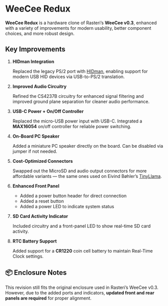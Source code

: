 <!-- markdownlint-disable MD031 -->

# WeeCee Redux

**WeeCee Redux** is a hardware clone of Rasteri’s **WeeCee v0.3**, enhanced with a variety of improvements for modern usability, better component choices, and more robust design.

## Key Improvements

1. **HIDman Integration**  
   
   Replaced the legacy PS/2 port with [HIDman](https://github.com/Rasteri/HIDman), enabling support for modern USB HID devices via USB-to-PS/2 translation.

2. **Improved Audio Circuitry**  
   
   Refined the CS4237B circuitry for enhanced signal filtering and improved ground plane separation for cleaner audio performance.

3. **USB-C Power + On/Off Controller**  
   
   Replaced the micro-USB power input with USB-C. Integrated a **MAX16054** on/off controller for reliable power switching.

4. **On-Board PC Speaker**  
   
   Added a miniature PC speaker directly on the board. Can be disabled via jumper if not needed.

5. **Cost-Optimized Connectors**  
   
   Swapped out the MicroSD and audio output connectors for more affordable variants — the same ones used on Eivind Bøhler’s [TinyLlama](https://github.com/eivindbohler/TinyLlama).

6. **Enhanced Front Panel**  
   
   - Added a power button header for direct connection  
   - Added a reset button  
   - Added a power LED to indicate system status

7. **SD Card Activity Indicator**  
   
   Included circuitry and a front-panel LED to show real-time SD card activity.

8. **RTC Battery Support**  
   
   Added support for a **CR1220** coin cell battery to maintain Real-Time Clock settings.

## 📦 Enclosure Notes

This revision still fits the original enclosure used in Rasteri’s WeeCee v0.3. However, due to the added ports and indicators, **updated front and rear panels are required** for proper alignment.

